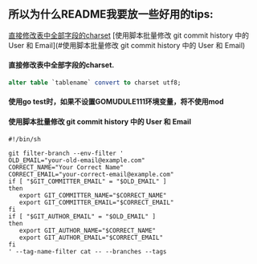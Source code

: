 ## 所以为什么README我要放一些好用的tips:

[直接修改表中全部字段的charset](#直接修改表中全部字段的charset.)
[使用脚本批量修改 git commit history 中的 User 和 Email](#使用脚本批量修改 git commit history 中的 User 和 Email)

#### 直接修改表中全部字段的charset.

```sql
alter table `tablename` convert to charset utf8;  
```

#### 使用go test时，如果不设置GOMUDULE111环境变量，将不使用mod

#### 使用脚本批量修改 git commit history 中的 User 和 Email

 ```shell
 #!/bin/sh

git filter-branch --env-filter '
OLD_EMAIL="your-old-email@example.com"
CORRECT_NAME="Your Correct Name"
CORRECT_EMAIL="your-correct-email@example.com"
if [ "$GIT_COMMITTER_EMAIL" = "$OLD_EMAIL" ]
then
    export GIT_COMMITTER_NAME="$CORRECT_NAME"
    export GIT_COMMITTER_EMAIL="$CORRECT_EMAIL"
fi
if [ "$GIT_AUTHOR_EMAIL" = "$OLD_EMAIL" ]
then
    export GIT_AUTHOR_NAME="$CORRECT_NAME"
    export GIT_AUTHOR_EMAIL="$CORRECT_EMAIL"
fi
' --tag-name-filter cat -- --branches --tags
 ```
